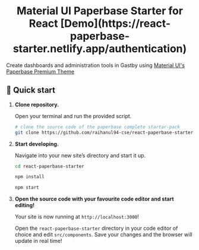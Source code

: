 <h1 align="center">
    Material UI Paperbase Starter for React [Demo](https://react-paperbase-starter.netlify.app/authentication)
</h1>

Create dashboards and administration tools in Gastby using [Material UI's](https://material-ui.com/) [Paperbase Premium Theme](https://github.com/mui-org/material-ui/tree/master/docs/src/pages/premium-themes/paperbase)

## 🚀 Quick start

1.  **Clone repository.**

    Open your terminal and run the provided script.

    ```sh
    # clone the source code of the paperbase complete startar-pack
    git clone https://github.com/raihanul94-cse/react-paperbase-starter
    ```

1.  **Start developing.**

    Navigate into your new site’s directory and start it up.

    ```sh
    cd react-paperbase-starter
    ```
    ```sh
    npm install
    ```
    ```sh
    npm start
    ```
1.  **Open the source code with your favourite code editor and start editing!**

    Your site is now running at `http://localhost:3000`!

    Open the `react-paperbase-starter` directory in your code editor of choice and edit `src/components`. Save your changes and the browser will update in real time!